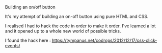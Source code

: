 Building an on/off button

It's my attempt of building an on-off button using pure HTML and CSS.

I realised I had to hack the code in order to make it order. I've learned a lot and it opened up to a whole new world of possible tricks.

I found the hack here : https://tympanus.net/codrops/2012/12/17/css-click-events/

